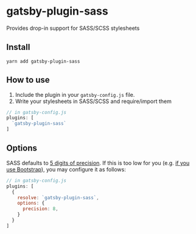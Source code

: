 # gatsby-plugin-sass

Provides drop-in support for SASS/SCSS stylesheets

## Install

`yarn add gatsby-plugin-sass`

## How to use

1. Include the plugin in your `gatsby-config.js` file.
2. Write your stylesheets in SASS/SCSS and require/import them

```javascript
// in gatsby-config.js
plugins: [
  `gatsby-plugin-sass`
]
```

## Options

SASS defaults to [5 digits of precision](https://github.com/sass/sass/issues/1122). If this is too low for you (e.g. [if you use Bootstrap](https://github.com/twbs/bootstrap-sass/blob/master/README.md#sass-number-precision)), you may configure it as follows:

```javascript
// in gatsby-config.js
plugins: [
  {
    resolve: `gatsby-plugin-sass`,
    options: {
      precision: 8,
    }
  }
]
```